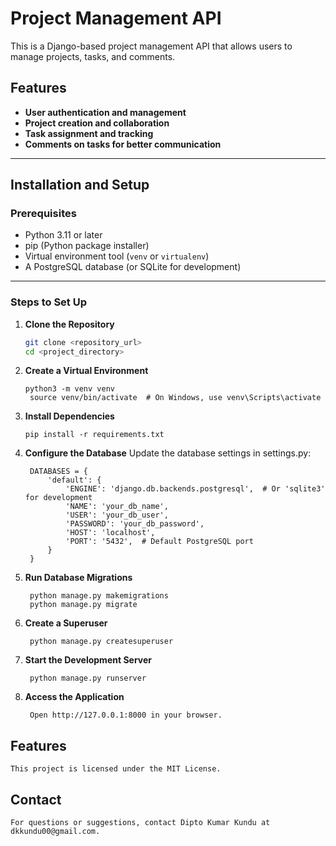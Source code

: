 # Project Management API

This is a Django-based project management API that allows users to manage projects, tasks, and comments.

## Features

- **User authentication and management**
- **Project creation and collaboration**
- **Task assignment and tracking**
- **Comments on tasks for better communication**

---

## Installation and Setup

### Prerequisites

- Python 3.11 or later
- pip (Python package installer)
- Virtual environment tool (`venv` or `virtualenv`)
- A PostgreSQL database (or SQLite for development)

---

### Steps to Set Up

1. **Clone the Repository**

   ```bash
   git clone <repository_url>
   cd <project_directory>
   ```

2. **Create a Virtual Environment**
   ```
   python3 -m venv venv
    source venv/bin/activate  # On Windows, use venv\Scripts\activate

   ```
3. **Install Dependencies**
   ```
   pip install -r requirements.txt

   ```
4. **Configure the Database**
    Update the database settings in settings.py:
   ```
    DATABASES = {
        'default': {
            'ENGINE': 'django.db.backends.postgresql',  # Or 'sqlite3' for development
            'NAME': 'your_db_name',
            'USER': 'your_db_user',
            'PASSWORD': 'your_db_password',
            'HOST': 'localhost',
            'PORT': '5432',  # Default PostgreSQL port
        }
    }

   ```

5. **Run Database Migrations**
   ```
    python manage.py makemigrations
    python manage.py migrate
   ```


6. **Create a Superuser**
   ```
    python manage.py createsuperuser
   ```
7. **Start the Development Server**
   ```
    python manage.py runserver
   ```
8. **Access the Application**
   ```
    Open http://127.0.0.1:8000 in your browser.
   ```

## Features
    This project is licensed under the MIT License.

## Contact
    For questions or suggestions, contact Dipto Kumar Kundu at dkkundu00@gmail.com.